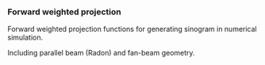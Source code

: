 ### Forward weighted projection

Forward weighted projection functions for generating sinogram in numerical simulation.

Including parallel beam (Radon) and fan-beam geometry.
